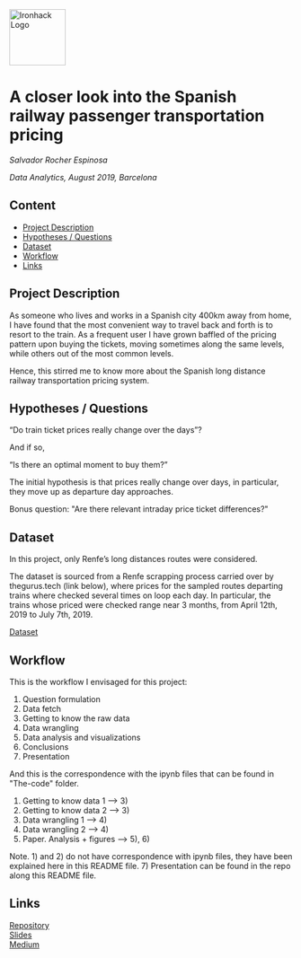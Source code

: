 <img src="https://bit.ly/2VnXWr2" alt="Ironhack Logo" width="100"/>

# A closer look into the Spanish railway passenger transportation pricing
*Salvador Rocher Espinosa*

*Data Analytics, August 2019, Barcelona*

## Content
- [Project Description](#project-description)
- [Hypotheses / Questions](#hypotheses-/-questions)
- [Dataset](#dataset)
- [Workflow](#workflow)
- [Links](#links)

<a name="project-description"></a>

## Project Description

As someone who lives and works in a Spanish city 400km away from home, I have found that the most convenient way to travel back and forth is to resort to the train. As a frequent user I have grown baffled of the pricing pattern upon buying the tickets, moving sometimes along the same levels, while others out of the most common levels. 

Hence, this stirred me to know more about the Spanish long distance railway transportation pricing system.

<a name="hypotheses-/-questions"></a>

## Hypotheses / Questions

“Do train ticket prices really change over the days”?

And if so, 

“Is there an optimal moment to buy them?”

The initial hypothesis is that prices really change over days, in particular, they move up as departure day approaches.

Bonus question: "Are there relevant intraday price ticket differences?"

<a name="dataset"></a>

## Dataset

In this project, only Renfe’s long distances routes were considered. 

The dataset is sourced from a Renfe scrapping process carried over by thegurus.tech (link below), where prices for the sampled routes departing trains where checked several times on loop each day. In particular, the trains whose priced were checked range near 3 months, from April 12th, 2019 to July 7th, 2019.

[Dataset](https://thegurus.tech/posts/2019/05/renfe-idea/) 

<a name="workflow"></a>

## Workflow
This is the workflow I envisaged for this project:

1) Question formulation
2) Data fetch
3) Getting to know the raw data
4) Data wrangling
5) Data analysis and visualizations
6) Conclusions
7) Presentation

And this is the correspondence with the ipynb files that can be found in "The-code" folder.

1. Getting to know data 1 --> 3)
2. Getting to know data 2 --> 3)
3. Data wrangling 1 --> 4)
4. Data wrangling 2 --> 4)
5. Paper. Analysis + figures --> 5), 6)

Note. 1) and 2) do not have correspondence with ipynb files, they have been explained here in this README file. 7) Presentation can be found in the repo along this README file.

<a name="links"></a>

## Links

[Repository](https://github.com/Salvinha-vlc/Project-Week-5-Your-Own-Project)  
[Slides](https://docs.google.com/presentation/d/1bdVcCI7lgt3oaff60R8e6gCZvqzHr3mwZEnWK3v9cLc/edit#slide=id.g35f391192_00)  
[Medium](https://medium.com/@salvarocher/a-closer-look-into-the-spanish-railway-passenger-transportation-pricing-581c19fe67dc)
